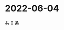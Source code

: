 # 2022-06-04

共 0 条

<!-- BEGIN WEIBO -->
<!-- 最后更新时间 Sat Jun 04 2022 12:15:02 GMT+0800 (China Standard Time) -->

<!-- END WEIBO -->
